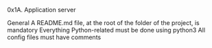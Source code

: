 0x1A. Application server

General
A README.md file, at the root of the folder of the project, is mandatory
Everything Python-related must be done using python3
All config files must have comments
